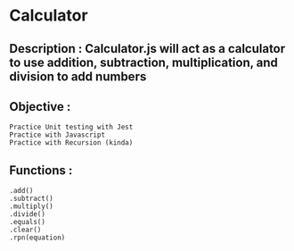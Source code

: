 # Calculator




## Description : Calculator.js will act as a calculator to use addition, subtraction, multiplication, and division to add numbers

## Objective : 
    Practice Unit testing with Jest
    Practice with Javascript
    Practice with Recursion (kinda)

## Functions : 
    .add()
    .subtract()
    .multiply()
    .divide()
    .equals()
    .clear()
    .rpn(equation)
